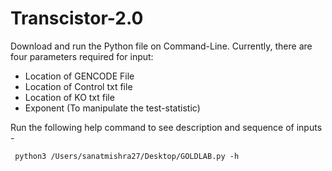 # Transcistor-2.0

Download and run the Python file on Command-Line.
Currently, there are four parameters required for input:
- Location of GENCODE File
- Location of Control txt file
- Location of KO txt file
- Exponent (To manipulate the test-statistic)

Run the following help command to see description and sequence of inputs -
```
 python3 /Users/sanatmishra27/Desktop/GOLDLAB.py -h
 ```
